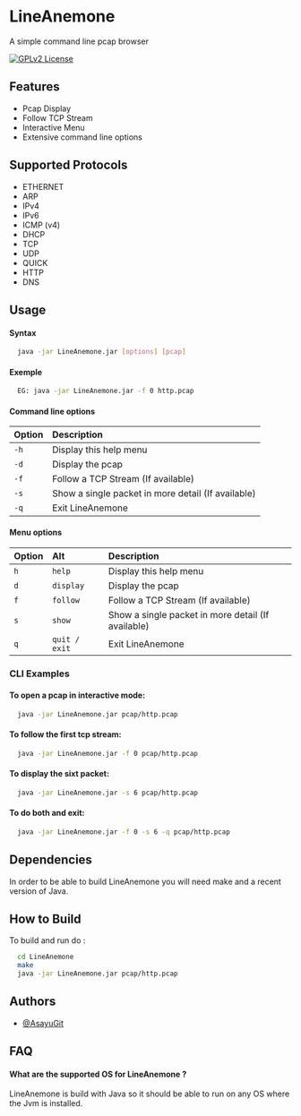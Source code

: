 
# LineAnemone

A simple command line pcap browser


[![GPLv2 License](https://img.shields.io/badge/License-GPL%20v2-blue.svg)](https://opensource.org/licenses/)

## Features

- Pcap Display
- Follow TCP Stream
- Interactive Menu
- Extensive command line options

## Supported Protocols

- ETHERNET
- ARP
- IPv4
- IPv6
- ICMP (v4)
- DHCP
- TCP
- UDP
- QUICK
- HTTP
- DNS


## Usage

#### Syntax
```bash
  java -jar LineAnemone.jar [options] [pcap]
```

#### Exemple
```bash
  EG: java -jar LineAnemone.jar -f 0 http.pcap
```

#### Command line options
|  Option | Description                                        |
| :------ | :------------------------------------------------- |
| `-h`    | Display this help menu                             |
| `-d`    | Display the pcap                                   |
| `-f`    | Follow a TCP Stream (If available)                 |
| `-s`    | Show a single packet in more detail (If available) |
| `-q`    | Exit LineAnemone                                   |

#### Menu options
|  Option |   Alt         | Description                                        |
| :------ | :------------ | :------------------------------------------------- |
| `h`     | `help`        | Display this help menu                             |
| `d`     | `display`     | Display the pcap                                   |
| `f`     | `follow`      | Follow a TCP Stream (If available)                 |
| `s`     | `show`        | Show a single packet in more detail (If available) |
| `q`     | `quit / exit` | Exit LineAnemone                                   |

### CLI Examples

#### To open a pcap in interactive mode:
```bash
  java -jar LineAnemone.jar pcap/http.pcap
```

#### To follow the first tcp stream:
```bash
  java -jar LineAnemone.jar -f 0 pcap/http.pcap
```

#### To display the sixt packet:
```bash
  java -jar LineAnemone.jar -s 6 pcap/http.pcap
```

#### To do both and exit:
```bash
  java -jar LineAnemone.jar -f 0 -s 6 -q pcap/http.pcap
```

## Dependencies

In order to be able to build LineAnemone you will need make and a recent version of Java.

## How to Build

To build and run do :

```bash
  cd LineAnemone
  make
  java -jar LineAnemone.jar pcap/http.pcap
```
## Authors

- [@AsayuGit](https://github.com/AsayuGit)

## FAQ

#### What are the supported OS for LineAnemone ?

LineAnemone is build with Java so it should be able to run on any OS where the Jvm is installed.